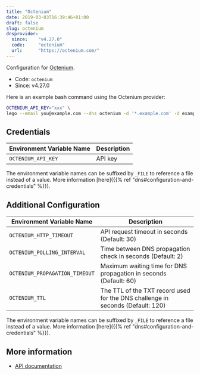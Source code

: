 ```yaml
---
title: "Octenium"
date: 2019-03-03T16:39:46+01:00
draft: false
slug: octenium
dnsprovider:
  since:    "v4.27.0"
  code:     "octenium"
  url:      "https://octenium.com/"
---
```


<!-- THIS DOCUMENTATION IS AUTO-GENERATED. PLEASE DO NOT EDIT. -->
<!-- providers/dns/octenium/octenium.toml -->
<!-- THIS DOCUMENTATION IS AUTO-GENERATED. PLEASE DO NOT EDIT. -->


Configuration for [Octenium](https://octenium.com/).


<!--more-->

- Code: `octenium`
- Since: v4.27.0


Here is an example bash command using the Octenium provider:

```bash
OCTENIUM_API_KEY="xxx" \
lego --email you@example.com --dns octenium -d '*.example.com' -d example.com run
```




## Credentials

| Environment Variable Name | Description |
|-----------------------|-------------|
| `OCTENIUM_API_KEY` | API key |

The environment variable names can be suffixed by `_FILE` to reference a file instead of a value.
More information [here]({{% ref "dns#configuration-and-credentials" %}}).


## Additional Configuration

| Environment Variable Name | Description |
|--------------------------------|-------------|
| `OCTENIUM_HTTP_TIMEOUT` | API request timeout in seconds (Default: 30) |
| `OCTENIUM_POLLING_INTERVAL` | Time between DNS propagation check in seconds (Default: 2) |
| `OCTENIUM_PROPAGATION_TIMEOUT` | Maximum waiting time for DNS propagation in seconds (Default: 60) |
| `OCTENIUM_TTL` | The TTL of the TXT record used for the DNS challenge in seconds (Default: 120) |

The environment variable names can be suffixed by `_FILE` to reference a file instead of a value.
More information [here]({{% ref "dns#configuration-and-credentials" %}}).




## More information

- [API documentation](https://octenium.com/api#tag/Domains-DNS)

<!-- THIS DOCUMENTATION IS AUTO-GENERATED. PLEASE DO NOT EDIT. -->
<!-- providers/dns/octenium/octenium.toml -->
<!-- THIS DOCUMENTATION IS AUTO-GENERATED. PLEASE DO NOT EDIT. -->
